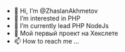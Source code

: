 - 👋 Hi, I’m @ZhaslanAkhmetov
- 👀 I’m interested in PHP
- 🌱 I’m currently lead PHP NodeJs
- 💞️ Мой первый проект на Хекслете
- 📫 How to reach me ...

<!---
ZhaslanAkhmetov/ZhaslanAkhmetov is a ✨ special ✨ repository because its `README.md` (this file) appears on your GitHub profile.
You can click the Preview link to take a look at your changes.
--->
